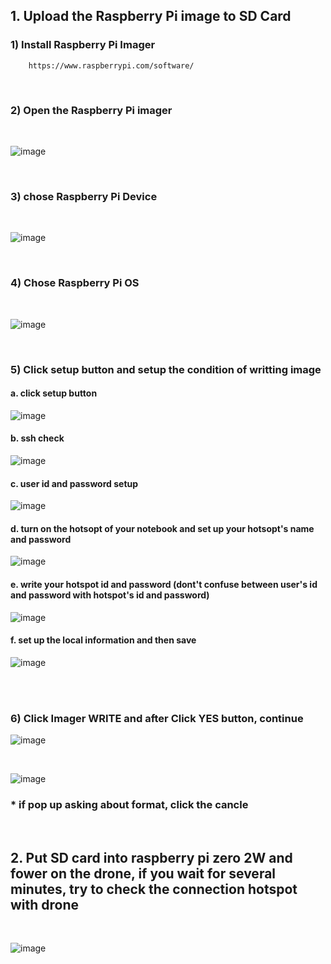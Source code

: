 
## 1. Upload the Raspberry Pi image to SD Card

### 1) Install Raspberry Pi Imager 
     
        https://www.raspberrypi.com/software/

<br/>

### 2) Open the Raspberry Pi imager
<br/>

![image](https://github.com/user-attachments/assets/53845537-2b47-4b88-baab-b20d724847ad)

<br/>

### 3) chose Raspberry Pi Device 
<br/>

![image](https://github.com/user-attachments/assets/b246d343-347b-4cc3-a6ef-47d7405ee8ee)

<br/>

### 4) Chose Raspberry Pi OS
<br/>

![image](https://github.com/user-attachments/assets/7fa4089c-8562-4e3b-b00c-8c552886bf8d)

<br/>

### 5) Click setup button and setup the condition of writting image 

#### a. click setup button
![image](https://user-images.githubusercontent.com/122161666/224269418-cf7d3c13-1961-400b-8008-55d407553822.png)

#### b. ssh check
![image](https://user-images.githubusercontent.com/122161666/224268656-dab385ee-8ff8-48a5-9bb5-1c6239b1351b.png)

#### c. user id and password setup
![image](https://user-images.githubusercontent.com/122161666/224269613-0788cda1-20ad-44e5-bc1a-bfd1f9c9bf7a.png)

#### d. turn on the hotsopt of your notebook and set up your hotsopt's name and password

![image](https://user-images.githubusercontent.com/122161666/224271786-760439ba-f4bc-4089-a216-dc56679da3ae.png)

#### e. write your hotspot id and password (dont't confuse between user's id and password with hotspot's id and password) 

![image](https://user-images.githubusercontent.com/122161666/224271230-ca6a4516-7c53-4644-a8ac-12af3f71fca1.png)

#### f. set up the local information and then save

![image](https://user-images.githubusercontent.com/122161666/224271505-f72ef45d-c1a8-4095-8cf9-296a207c1404.png)

<br/><br/>
### 6) Click Imager WRITE  and after Click YES button, continue

![image](https://user-images.githubusercontent.com/122161666/224353244-ee845e82-fb1b-4efe-9704-67956db89fc7.png)

<br/>

![image](https://user-images.githubusercontent.com/122161666/224353819-6f675175-55d7-44b7-8984-4b0cdf1ba539.png)

### * if pop up asking about format, click the cancle
<br/>


## 2. Put SD card into raspberry pi zero 2W and fower on the drone,  if you wait for several minutes, try to check the connection hotspot with drone
<br/>

![image](https://user-images.githubusercontent.com/122161666/224354860-65f4cb91-d24f-435a-b95e-86579f07462c.png)
















